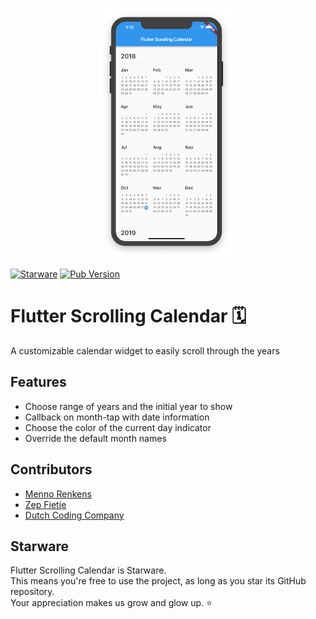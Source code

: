 <p align="center"><img src="screenshots/screenshot.png" height="400"></p>

[![Starware](https://img.shields.io/badge/Starware-%E2%AD%90-black?labelColor=%23f9b00d)](https://github.com/zepfietje/starware)
[![Pub Version](https://img.shields.io/pub/v/scrolling_years_calendar)](https://pub.dev/packages/scrolling_years_calendar)

# Flutter Scrolling Calendar 🗓

A customizable calendar widget to easily scroll through the years

## Features

- Choose range of years and the initial year to show
- Callback on month-tap with date information
- Choose the color of the current day indicator
- Override the default month names

## Contributors

- [Menno Renkens](https://github.com/mennorenkens)
- [Zep Fietje](https://github.com/zepfietje)
- [Dutch Coding Company](https://github.com/DutchCodingCompany)

## Starware

Flutter Scrolling Calendar is Starware.  
This means you're free to use the project, as long as you star its GitHub repository.  
Your appreciation makes us grow and glow up. ⭐
